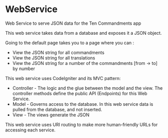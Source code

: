 # WebService
Web Service to serve JSON data for the Ten Commandments app

This web service takes data from a database and exposes it a JSON object.

Going to the default page takes you to a page where you can :
 *  View the JSON string for all commandments
 *  View the JSON string for all translations
 *  View the JSON string for a number of the commandments [from -> to] by number

This web service uses CodeIgniter and its MVC pattern:
 *  Controller - The logic and the glue between the model and the view.  The controller methods define the public API (Endpoints) for this Web Service.
 *  Model - Governs access to the database.  In this web service data is pulled from the database, and not inserted.
 *  View - The views generate the JSON 
 
 This web service uses URI routing to make more human-friendly URLs for accessing each service.
 
